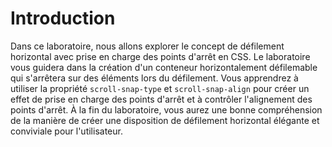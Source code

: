 # Introduction

Dans ce laboratoire, nous allons explorer le concept de défilement horizontal avec prise en charge des points d'arrêt en CSS. Le laboratoire vous guidera dans la création d'un conteneur horizontalement défilemable qui s'arrêtera sur des éléments lors du défilement. Vous apprendrez à utiliser la propriété `scroll-snap-type` et `scroll-snap-align` pour créer un effet de prise en charge des points d'arrêt et à contrôler l'alignement des points d'arrêt. À la fin du laboratoire, vous aurez une bonne compréhension de la manière de créer une disposition de défilement horizontal élégante et conviviale pour l'utilisateur.

